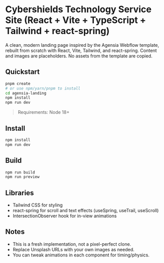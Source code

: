 # Cybershields Technology Service Site (React + Vite + TypeScript + Tailwind + react-spring)

A clean, modern landing page inspired by the Agensia Webflow template, rebuilt from scratch with React, Vite, Tailwind, and react-spring.
Content and images are placeholders. No assets from the template are copied.

## Quickstart

```bash
pnpm create
# or use npm/yarn/pnpm to install
cd agensia-landing
npm install
npm run dev
```

> Requirements: Node 18+

## Install

```bash
npm install
npm run dev
```

## Build

```bash
npm run build
npm run preview
```

## Libraries

- Tailwind CSS for styling
- react-spring for scroll and text effects (useSpring, useTrail, useScroll)
- IntersectionObserver hook for in-view animations

## Notes

- This is a fresh implementation, not a pixel-perfect clone.
- Replace Unsplash URLs with your own images as needed.
- You can tweak animations in each component for timing/physics.
